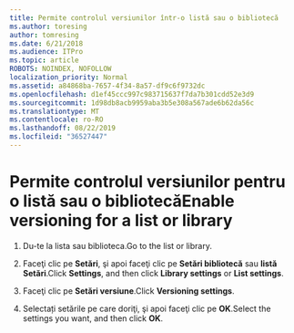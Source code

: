 ```yaml
---
title: Permite controlul versiunilor într-o listă sau o bibliotecă
ms.author: toresing
author: tomresing
ms.date: 6/21/2018
ms.audience: ITPro
ms.topic: article
ROBOTS: NOINDEX, NOFOLLOW
localization_priority: Normal
ms.assetid: a84868ba-7657-4f34-8a57-df9c6f9732dc
ms.openlocfilehash: d1ef45ccc997c983715637f7da7b301cdd52e3d9
ms.sourcegitcommit: 1d98db8acb9959aba3b5e308a567ade6b62da56c
ms.translationtype: MT
ms.contentlocale: ro-RO
ms.lasthandoff: 08/22/2019
ms.locfileid: "36527447"
---
```

# <a name="enable-versioning-for-a-list-or-library"></a><span data-ttu-id="cdd9e-102">Permite controlul versiunilor pentru o listă sau o bibliotecă</span><span class="sxs-lookup"><span data-stu-id="cdd9e-102">Enable versioning for a list or library</span></span>

1. <span data-ttu-id="cdd9e-103">Du-te la lista sau biblioteca.</span><span class="sxs-lookup"><span data-stu-id="cdd9e-103">Go to the list or library.</span></span>
    
2. <span data-ttu-id="cdd9e-104">Faceţi clic pe **Setări**, şi apoi faceţi clic pe **Setări bibliotecă** sau **listă Setări**.</span><span class="sxs-lookup"><span data-stu-id="cdd9e-104">Click **Settings**, and then click **Library settings** or **List settings**.</span></span>
    
3. <span data-ttu-id="cdd9e-105">Faceţi clic pe **Setări versiune**.</span><span class="sxs-lookup"><span data-stu-id="cdd9e-105">Click **Versioning settings**.</span></span>
    
4. <span data-ttu-id="cdd9e-106">Selectați setările pe care doriţi, şi apoi faceţi clic pe **OK**.</span><span class="sxs-lookup"><span data-stu-id="cdd9e-106">Select the settings you want, and then click **OK**.</span></span>
    

